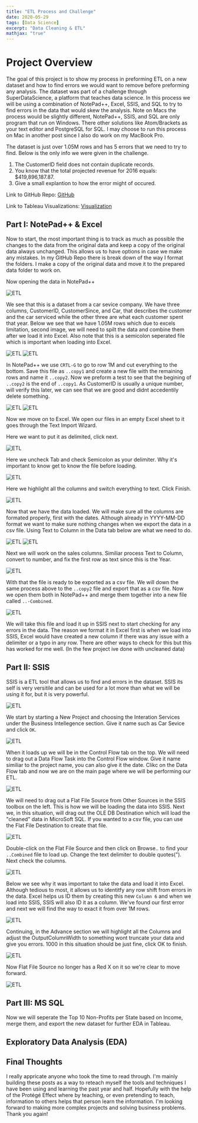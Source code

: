 ```yaml
---
title: "ETL Process and Challenge"
date: 2020-05-29
tags: [Data Science]
excerpt: "Data Cleaning & ETL"
mathjax: "true"
---
```


# Project Overview
The goal of this project is to show my process in preforming ETL on a new dataset and how to find errors we would want to remove before preforming any analysis. The dataset was part of a challenge through SuperDataScience, a platform that teaches data science. In this process we will be using a combination of NotePad++, Excel, SSIS, and SQL to try to find errors in the data that would skew the analysis. Note on Macs the process would be slightly different, NotePad++, SSIS, and SQL are only program that run on Windows. There other solutions like Atom/Brackets as your text editor and PostgreSQL for SQL. I may choose to run this process on Mac in another post since I also do work on my MacBook Pro.

The dataset is just over 1.05M rows and has 5 errors that we need to try to find. Below is the only info we were given in the challenge.
1. The CustomerID field does not contain duplicate records.
2. You know that the total projected revenue for 2016 equals: $419,896,187.87.
3. Give a small explantion to how the error might of occured.

Link to GitHub Repo: [GitHub]()

Link to Tableau Visualizations: [Visualization]()

## Part I: NotePad++ & Excel
Now to start, the most important thing is to track as much as possible the changes to the data from the original data and keep a copy of the original data always unchanged. This allows us to have options in case we make any mistakes. In my GitHub Repo there is break down of the way I format the folders. I make a copy of the original data and move it to the prepared data folder to work on. 

Now opening the data in NotePad++ 

![ETL](https://raw.githubusercontent.com/jeffponce/jeffponce.github.io/master/images/ETL/etl.PNG)

We see that this is a dataset from a car sevice company. We have three columns, CustomerID, CustomerSince, and Car, that describes the customer and the car serviced while the other three are what each customer spent that year. Below we see that we have 1.05M rows which due to excels limitation, second image, we will need to spilt the data and combine them after we load it into Excel. Also note that this is a semicolon seperated file which is important when loading into Excel.

![ETL](https://raw.githubusercontent.com/jeffponce/jeffponce.github.io/master/images/ETL/etl1.PNG)
![ETL](https://raw.githubusercontent.com/jeffponce/jeffponce.github.io/master/images/ETL/etl2.PNG)

In NotePad++ we use `CRTL-G` to go to row 1M and cut everything to the bottom. Save this file as `..copy1` and create a new file with the remaining rows and name it `..copy2`. Now we preform a test to see that the begining of `..copy2` is the end of `..copy1`. As CustomerID is usually a unique number, will verify this later, we can see that we are good and didnt accedentily delete something.

![ETL](https://raw.githubusercontent.com/jeffponce/jeffponce.github.io/master/images/ETL/etl3.PNG)
![ETL](https://raw.githubusercontent.com/jeffponce/jeffponce.github.io/master/images/ETL/etl4.PNG)

Now we move on to Excel. We open our files in an empty Excel sheet to it goes through the Text Import Wizard.

Here we want to put it as delimited, click next.

![ETL](https://raw.githubusercontent.com/jeffponce/jeffponce.github.io/master/images/ETL/etl5.PNG)

Here we uncheck Tab and check Semicolon as your delimiter. Why it's important to know get to know the file before loading.

![ETL](https://raw.githubusercontent.com/jeffponce/jeffponce.github.io/master/images/ETL/etl6.PNG)

Here we highlight all the columns and switch everything to text. Click Finish.

![ETL](https://raw.githubusercontent.com/jeffponce/jeffponce.github.io/master/images/ETL/etl7.PNG)

Now that we have the data loaded. We will make sure all the columns are formated properly, first with the dates. Although already in YYYY-MM-DD format we want to make sure nothing changes when we export the data in a csv file. Using Text to Column in the Data tab below are what we need to do.

![ETL](https://raw.githubusercontent.com/jeffponce/jeffponce.github.io/master/images/ETL/etl8.PNG)
![ETL](https://raw.githubusercontent.com/jeffponce/jeffponce.github.io/master/images/ETL/etl9.PNG)

Next we will work on the sales columns. Similiar process Text to Column, convert to number, and fix the first row as text since this is the Year. 

![ETL](https://raw.githubusercontent.com/jeffponce/jeffponce.github.io/master/images/ETL/etl13.PNG)

With that the file is ready to be exported as a csv file. We will down the same process above to the `..copy2` file and export that as a csv file. Now we open them both in NotePad++ and merge them together into a new file called `..-Combined`.

![ETL](https://raw.githubusercontent.com/jeffponce/jeffponce.github.io/master/images/ETL/etl15.PNG)

We will take this file and load it up in SSIS next to start checking for any errors in the data. The reason we format it in Excel first is when we load into SSIS, Excel would have created a new column if there was any issue with a delimiter or a typo in any row. There are other ways to check for this but this has worked for me well. (In the few project ive done with uncleaned data)

## Part II: SSIS
SSIS is a ETL tool that allows us to find and errors in the dataset. SSIS its self is very versitile and can be used for a lot more than what we will be using it for, but it is very powerful.

![ETL](https://raw.githubusercontent.com/jeffponce/jeffponce.github.io/master/images/ETL/etl16.PNG)

We start by starting a New Project and choosing the Interation Services under the Business Intellegence section. Give it name such as Car Sevice and click `OK`.

![ETL](https://raw.githubusercontent.com/jeffponce/jeffponce.github.io/master/images/ETL/etl17.PNG)

When it loads up we will be in the Control Flow tab on the top. We will need to drag out a Data Flow Task into the Control Flow window. Give it name similiar to the project name, you can also give it the date. Clikc on the Data Flow tab and now we are on the main page where we will be performing our ETL.

![ETL](https://raw.githubusercontent.com/jeffponce/jeffponce.github.io/master/images/ETL/etl18.PNG)

We will need to drag out a Flat File Source from Other Sources in the SSIS toolbox on the left. This is how we will be loading the data into SSIS. Next we, in this situation, will drag out the OLE DB Destination which will load the "cleaned" data in MicroSoft SQL. If you wanted to a csv file, you can use the Flat File Destination to create that file. 

![ETL](https://raw.githubusercontent.com/jeffponce/jeffponce.github.io/master/images/ETL/etl19.PNG)

Double-click on the Flat File Source and then click on Browse.. to find your `..Combined` file to load up. Change the text delimiter to double quotes("). Next check the columns.

![ETL](https://raw.githubusercontent.com/jeffponce/jeffponce.github.io/master/images/ETL/etl20.PNG)

Below we see why it was important to take the data and load it into Excel. Although tedious to most, it allows us to identitfy any row shift from errors in the data. Excel helps us ID them by creating this new `Column 6` and when we load into SSIS, SSIS will also ID it as a column. We've found our first error and next we will find the way to exact it from over 1M rows. 

![ETL](https://raw.githubusercontent.com/jeffponce/jeffponce.github.io/master/images/ETL/etl21.PNG)

Continuing, in the Advance section we will highlight all the Columns and adjust the OutputColumnWidth to something wont truncate your data and give you errors. 1000 in this situation should be just fine, click OK to finish.

![ETL](https://raw.githubusercontent.com/jeffponce/jeffponce.github.io/master/images/ETL/etl22.PNG)

Now Flat File Source no longer has a Red X on it so we're clear to move forward.

![ETL](https://raw.githubusercontent.com/jeffponce/jeffponce.github.io/master/images/ETL/etl23.PNG)



## Part III: MS SQL
Now we will seperate the Top 10 Non-Profits per State based on Income, merge them, and export the new dataset for further EDA in Tableau.

## Exploratory Data Analysis (EDA)

## Final Thoughts
I really appricate anyone who took the time to read through. I'm mainly building these posts as a way to reteach myself the tools and techniques I have been using and learning the past year and half. Hopefully with the help of the Protégé Effect where by teaching, or even pretending to teach, information to others helps that person learn the information. I'm looking forward to making more complex projects and solving business problems. Thank you again!
